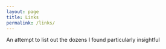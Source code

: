 ```yaml
---
layout: page
title: Links
permalink: /links/
---
```


An attempt to list out the dozens I found particularly insightful
